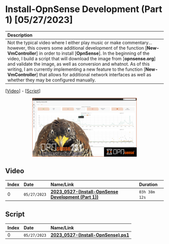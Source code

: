 # Install-OpnSense Development (Part 1) [05/27/2023]

| Description |
|:------------|
| Not the typical video where I either play music or make commentary... however, this covers some additional development of the function [**New-VmController**] in order to install [**OpnSense**]. In the beginning of the video, I build a script that will download the image from [**opnsense.org**] and validate the image, as well as conversion and whatnot. As of this writing, I am currently implementing a new feature to the function [**New-VmController**] that allows for additional network interfaces as well as whether they may be configured manually. |

[[Video](#video)] - [[Script](#script)]

<p align="center" width="100%">
    <img width="66%" src="https://github.com/mcc85s/FightingEntropy/blob/main/Video/20230527/thumbnail.jpg">
</p>

## Video

| Index | Date         | Name/Link                                                                             | Duration      |
|:------|:-------------|:--------------------------------------------------------------------------------------|:--------------|
| 0     | `05/27/2023` | **[2023_0527-(Install-OpnSense Development (Part 1))](https://youtu.be/u-ry9YLKGgM)** | `03h 38m 12s` |

## Script

| Index | Date         | Name/Link                                                                                                                                   |
|:------|:-------------|:--------------------------------------------------------------------------------------------------------------------------------------------|
| 0     | `05/27/2023` | **[2023_0527-(Install-OpnSense).ps1](https://github.com/mcc85s/FightingEntropy/blob/main/Video/20230527/2023_0527-(Install-OpnSense).ps1)** |
